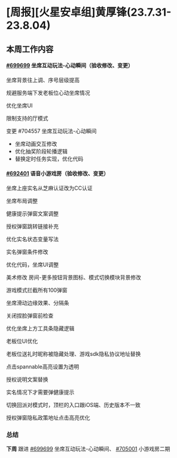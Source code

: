 # [周报][火星安卓组]黄厚锋(23.7.31-23.8.04)

## 本周工作内容

#### [#699699](https://icc.pm.netease.com/v6/issues/699699) 坐席互动玩法-心动瞬间（验收修改、变更）

坐席背景往上调、序号层级提高

规避服务端下发老板位心动坐席情况

优化坐席UI

限制支持的厅模式

变更 #704557 坐席互动玩法-心动瞬间

- 坐席动画交互修改
- 优化抽奖阶段轮播逻辑
- 替换定时任务实现，优化代码

#### [#692401](https://icc.pm.netease.com/v6/issues/692401) 语音小游戏房（验收修改、变更）

坐席上座实名从芝麻认证改为CC认证

坐席布局调整

健康提示弹窗文案调整

授权弹窗跳转链接补充

优化实名状态变量写法

实名弹窗条件修改

优化代码，坐席UI调整

美术修改 房间-更多按钮背景图标、模式切换模块背景修改

游戏模式拦截所有100弹窗

坐席滑动边缘效果、分隔条

关闭捏脸弹窗前检查

优化坐席上方工具条隐藏逻辑

老板位UI优化

老板位送礼时昵称被隐藏处理、游戏sdk隐私协议地址替换

点击spannable高亮设置为透明

授权说明文案替换

实名情况下才需要弹健康提示

切换回派对模式时，顶栏的入口跟iOS端、历史版本不一致

授权弹窗隐私政策地址点击高亮优化

### 总结

**下周** 跟进 [#699699](https://icc.pm.netease.com/v6/issues/699699) 坐席互动玩法-心动瞬间、 [#705001](https://icc.pm.netease.com/v6/issues/705001) 小游戏房二期


